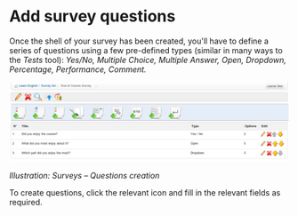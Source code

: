 # Add survey questions

Once the shell of your survey has been created, you'll have to define a series of questions using a few pre-defined types \(similar in many ways to the _Tests_ tool\): _Yes/No, Multiple Choice, Multiple Answer, Open, Dropdown, Percentage, Performance, Comment._

![](../../.gitbook/assets/images224.png)

_Illustration: Surveys – Questions creation_

To create questions, click the relevant icon and fill in the relevant fields as required.

